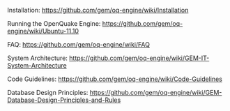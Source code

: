 Installation: https://github.com/gem/oq-engine/wiki/Installation

Running the OpenQuake Engine: https://github.com/gem/oq-engine/wiki/Ubuntu-11.10

FAQ: https://github.com/gem/oq-engine/wiki/FAQ

System Architecture: https://github.com/gem/oq-engine/wiki/GEM-IT-System-Architecture

Code Guidelines: https://github.com/gem/oq-engine/wiki/Code-Guidelines

Database Design Principles: https://github.com/gem/oq-engine/wiki/GEM-Database-Design-Principles-and-Rules